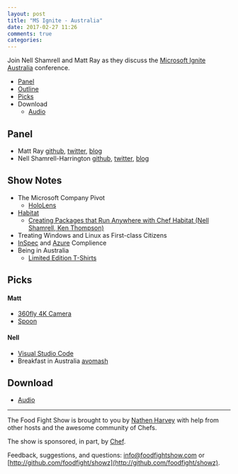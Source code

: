 ```yaml
---
layout: post
title: "MS Ignite - Australia"
date: 2017-02-27 11:26
comments: true
categories:
---
```


Join Nell Shamrell and Matt Ray as they discuss the [Microsoft Ignite Australia](https://msftignite.com.au/) conference.


* [Panel](http://foodfightshow.org/2017/02/ms-ignite-australia.html#panel)
* [Outline](http://foodfightshow.org/2017/02/ms-ignite-australia.html#outline)
* [Picks](http://foodfightshow.org/2017/02/ms-ignite-australia.html#picks)
* Download
  * [Audio](http://traffic.libsyn.com/foodfight/FFS107.mp3)

Panel<a name="panel"></a>
-----
* Matt Ray [github](http://github.com/mattray), [twitter](http://twitter.com/mattray), [blog](http://www.leastresistance.net/)
* Nell Shamrell-Harrington [github](https://github.com/nellshamrell), [twitter](https://twitter.com/nellshamrell), [blog](http://nellshamrell.com/)



Show Notes<a name="outline"></a>
-------
* The Microsoft Company Pivot
  * [HoloLens](https://www.microsoft.com/microsoft-hololens/)
* [Habitat](https://www.habitat.sh/)
  * [Creating Packages that Run Anywhere with Chef Habitat (Nell Shamrell, Ken Thompson)](https://www.youtube.com/watch?v=_04aLq1VuYg)
* Treating Windows and Linux as First-class Citizens
* [InSpec](http://inspec.io/) and [Azure](https://azure.microsoft.com/) Complience
* Being in Australia
  * [Limited Edition T-Shirts](https://twitter.com/michtodd/status/831648987606372352)

Picks<a name="picks"></a>
-----

#### Matt

* [360fly 4K Camera](https://www.360fly.com/360fly-4k)
* [Spoon](http://www.spoontheband.com/)

#### Nell

* [Visual Studio Code](https://code.visualstudio.com/)
* Breakfast in Australia [avomash](https://s-media-cache-ak0.pinimg.com/736x/25/24/92/25249241dcacf0b941751baa30ad3dea.jpg)

Download
--------

* [Audio](http://traffic.libsyn.com/foodfight/FFS106.mp3)

<hr />

The Food Fight Show is brought to you by [Nathen Harvey](https://twitter.com/nathenharvey) with help from other hosts and the awesome community of Chefs.

The show is sponsored, in part, by [Chef](http://www.chef.io).

Feedback, suggestions, and questions:  [info@foodfightshow.com](mailto:info@foodfightshow.com) or  [http://github.com/foodfight/showz](http://github.com/foodfight/showz).

